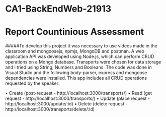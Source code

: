 # CA1-BackEndWeb-21913

<h1>Report Countinious Assessment</h1>

#####To develop this project it was necessary to use videos made in the classroom and mongoosejs, npmjs, MongoDB and postman.
A web application API was developed using Node.js, which can perform CRUD operations on a Mongo database.
Transports were chosen for data storage and I tried using String, Numbers and Booleans.
The code was done in Visual Studio and the following body-parser, express and mongoose dependencies were installed.
This app includes all CRUD operations requested by the speaker:</p>
• Create (post-request - http://localhost:3000/transports/)
• Read (get request - http://localhost:3000/transports/)
• Update (place request - http://localhost:3000/update/:id)
• Delete (delete request - http://localhost:3000/transports/delete/:id)



